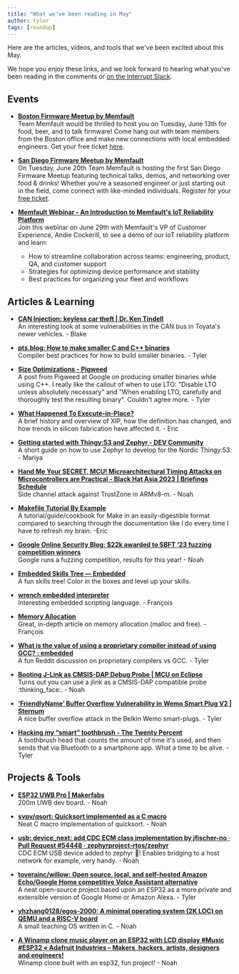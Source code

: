 ```yaml
---
title: "What we've been reading in May"
author: tyler
tags: [roundup]
---
```


<!-- excerpt start -->

Here are the articles, videos, and tools that we've been excited about this
May. 

<!-- excerpt end -->

We hope you enjoy these links, and we look forward to hearing what you've been
reading in the comments or [on the Interrupt Slack](https://interrupt-slack.herokuapp.com/).

## Events

- [**Boston Firmware Meetup by Memfault**](https://www.eventbrite.com/e/boston-firmware-meetup-tickets-631558457347)<br>
Team Memfault would be thrilled to host you on Tuesday, June 13th for food, beer, and to talk firmware! Come hang out with team members from the Boston office and make new connections with local embedded engineers. Get your free ticket [here](https://www.eventbrite.com/e/boston-firmware-meetup-tickets-631558457347). 

- [**San Diego Firmware Meetup by Memfault**](https://www.eventbrite.com/e/san-diego-firmware-meetup-tickets-635607167147)<br>
On Tuesday, June 20th Team Memfault is hosting the first San Diego Firmware Meetup featuring technical talks, demos, and networking over food & drinks! Whether you're a seasoned engineer or just starting out in the field, come connect with like-minded individuals. Register for your [free ticket](https://www.eventbrite.com/e/san-diego-firmware-meetup-tickets-635607167147). 

- [**Memfault Webinar - An Introduction to Memfault's IoT Reliability Platform**](https://hubs.la/Q01S8Vlt0)<br>
Join this webinar on June 29th with Memfault's VP of Customer Experience, Andie Cockerill, to see a demo of our IoT reliability platform and learn: 
  - How to streamline collaboration across teams: engineering, product, QA, and customer support
  - Strategies for optimizing device performance and stability
  - Best practices for organizing your fleet and workflows



## Articles & Learning

- [**CAN Injection: keyless car theft | Dr. Ken Tindell**](https://kentindell.github.io/2023/04/03/can-injection/)<br>
An interesting look at some vulnerabilities in the CAN bus in Toyata's newer vehicles. - Blake

- [**pts.blog: How to make smaller C and C++ binaries**](https://ptspts.blogspot.com/2013/12/how-to-make-smaller-c-and-c-binaries.html)<br>
Compiler best practices for how to build smaller binaries. - Tyler

- [**Size Optimizations - Pigweed**](https://pigweed.dev/docs/size_optimizations.html)<br>
A post from Pigweed at Google on producing smaller binaries while using C++. I really like the callout of when to use LTO: "Disable LTO unless absolutely necessary" and "When enabling LTO, carefully and thoroughly test the resulting binary". Couldn't agree more. - Tyler

- [**What Happened To Execute-in-Place?**](https://semiengineering.com/what-happened-to-execute-in-place/)<br>
A brief history and overview of XIP, how the definition has changed, and how trends in silicon fabrication have affected it. - Eric

- [**Getting started with Thingy:53 and Zephyr - DEV Community**](https://dev.to/denladeside/getting-started-with-thingy53-and-zephyr-4m88)<br>
A short guide on how to use Zephyr to develop for the Nordic Thingy:53. - Mariya

- [**Hand Me Your SECRET, MCU! Microarchitectural Timing Attacks on Microcontrollers are Practical - Black Hat Asia 2023 | Briefings Schedule**](https://www.blackhat.com/asia-23/briefings/schedule/index.html#hand-me-your-secret-mcu-microarchitectural-timing-attacks-on-microcontrollers-are-practical-30579)<br>
Side channel attack against TrustZone in ARMv8-m. - Noah

- [**Makefile Tutorial By Example**](https://makefiletutorial.com/#top)<br>
A tutorial/guide/cookbook for Make in an easily-digestible format compared to searching through the documentation like I do every time I have to refresh my brain. -Eric

- [**Google Online Security Blog: $22k awarded to SBFT ‘23 fuzzing competition winners**](https://security.googleblog.com/2023/05/22k-awarded-to-sbft-23-fuzzing.html)<br>
Google runs a fuzzing competition, results for this year! - Noah

- [**Embedded Skills Tree — Embedded**](https://embedded.fm/blog/2023/5/19/embedded-skills-tree)<br>
A fun skills tree! Color in the boxes and level up your skills. 

- [**wrench embedded interpreter**](https://www.northarc.com/wrench/www/)<br>
Interesting embedded scripting language. - François

- [**Memory Allocation**](https://samwho.dev/memory-allocation/)<br>
Great, in-depth article on memory allocation (malloc and free). - François

- [**What is the value of using a proprietary compiler instead of using GCC? : embedded**](https://old.reddit.com/r/embedded/comments/13ozrn9/what_is_the_value_of_using_a_proprietary_compiler/)<br>
A fun Reddit discussion on proprietary compilers vs GCC. - Tyler

- [**Booting J-Link as CMSIS-DAP Debug Probe | MCU on Eclipse**](https://mcuoneclipse.com/2023/04/30/booting-j-link-as-cmsis-dap-debug-probe/)<br>
Turns out you can use a jlink as a CMSIS-DAP compatible probe :thinking_face:. - Noah

- [**‘FriendlyName’ Buffer Overflow Vulnerability in Wemo Smart Plug V2 | Sternum**](https://sternumiot.com/iot-blog/mini-smart-plug-v2-vulnerability-buffer-overflow/)<br>
A nice buffer overflow attack in the Belkin Wemo smart-plugs. - Tyler

- [**Hacking my “smart” toothbrush - The Twenty Percent**](https://kuenzi.dev/toothbrush/)<br>
A toothbrush head that counts the amount of time it's used, and then sends that via Bluetooth to a smartphone app. What a time to be alive. - Tyler



## Projects & Tools

- [**ESP32 UWB Pro | Makerfabs**](https://www.makerfabs.com/esp32-uwb-high-power-120m.html)<br>
200m UWB dev board. - Noah

- [**svpv/qsort: Quicksort implemented as a C macro**](https://github.com/svpv/qsort)<br>
Neat C macro implementation of quicksort. - Noah

- [**usb: device_next: add CDC ECM class implementation by jfischer-no · Pull Request #54448 · zephyrproject-rtos/zephyr**](https://github.com/zephyrproject-rtos/zephyr/pull/54448)<br>
CDC ECM USB device added to zephyr :tada:! Enables bridging to a host network for example, very handy. - Noah

- [**toverainc/willow: Open source, local, and self-hosted Amazon Echo/Google Home competitive Voice Assistant alternative**](https://github.com/toverainc/willow)<br>
A neat open-source project based upon an ESP32 as a more private and extensible version of Google Home or Amazon Alexa. - Tyler

- [**yhzhang0128/egos-2000: A minimal operating system (2K LOC) on QEMU and a RISC-V board**](https://github.com/yhzhang0128/egos-2000)<br>
A small teaching OS written in C. - Noah

- [**A Winamp clone music player on an ESP32 with LCD display #Music #ESP32 « Adafruit Industries – Makers, hackers, artists, designers and engineers!**](https://blog.adafruit.com/2023/05/17/a-winamp-clone-music-player-on-an-esp32-with-lcd-display-music-esp32/)<br>
Winamp clone built with an esp32, fun project! - Noah



